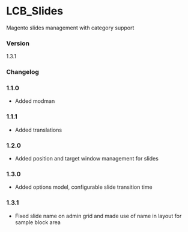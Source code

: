 # LCB_Slides
Magento slides management with category support
 
### Version

1.3.1

### Changelog

### 1.1.0

* Added modman

### 1.1.1

* Added translations

### 1.2.0

* Added position and target window management for slides

### 1.3.0

* Added options model, configurable slide transition time

### 1.3.1

* Fixed slide name on admin grid and made use of name in layout for sample block area